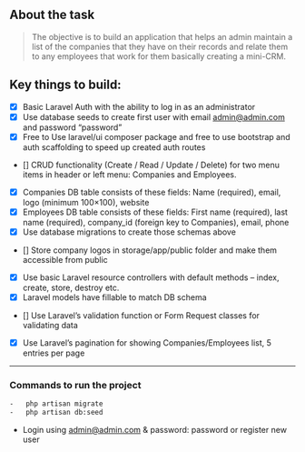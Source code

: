 ## About the task

> The objective is to build an application that helps an admin maintain a list of the companies that they have on their records and relate them to any employees that work for them basically creating a mini-CRM.

## Key things to build:

-   [x] Basic Laravel Auth with the ability to log in as an administrator
-   [x] Use database seeds to create first user with email admin@admin.com and password “password”
-   [x] Free to Use laravel/ui composer package and free to use bootstrap and auth scaffolding to speed up created auth routes
-   [] CRUD functionality (Create / Read / Update / Delete) for two menu items in header or left menu: Companies and Employees.
-   [x] Companies DB table consists of these fields: Name (required), email, logo (minimum 100×100), website
-   [x] Employees DB table consists of these fields: First name (required), last name (required), company_id (foreign key to Companies), email, phone
-   [x] Use database migrations to create those schemas above
-   [] Store company logos in storage/app/public folder and make them accessible from public
-   [x] Use basic Laravel resource controllers with default methods – index, create, store, destroy etc.
-   [x] Laravel models have fillable to match DB schema
-   [] Use Laravel’s validation function or Form Request classes for validating data
-   [x] Use Laravel’s pagination for showing Companies/Employees list, 5 entries per page

---

### Commands to run the project

```bash
-   php artisan migrate
-   php artisan db:seed
```

-   Login using admin@admin.com & password: password or register new user
